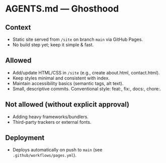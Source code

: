 ﻿# AGENTS.md — Ghosthood

## Context
- Static site served from `/site` on branch `main` via GitHub Pages.
- No build step yet; keep it simple & fast.

## Allowed
- Add/update HTML/CSS in `/site` (e.g., create about.html, contact.html).
- Keep styles minimal and consistent with index.
- Maintain accessibility basics (semantic tags, alt text).
- Small, descriptive commits. Conventional style: feat:, fix:, docs:, chore:.

## Not allowed (without explicit approval)
- Adding heavy frameworks/bundlers.
- Third-party trackers or external fonts.

## Deployment
- Deploys automatically on push to `main` (see `.github/workflows/pages.yml`).
